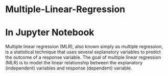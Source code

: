 # Multiple-Linear-Regression
# In Jupyter Notebook


Multiple linear regression (MLR), also known simply as multiple regression, is a statistical technique that uses several explanatory variables to predict the outcome of a response variable.
The goal of multiple linear regression (MLR) is to model the linear relationship between the explanatory (independent) variables and response (dependent) variable.
